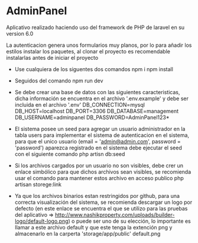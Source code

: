 # AdminPanel
Aplicativo realizado haciendo uso del framework de PHP de laravel en su version 6.0

La autenticacion genera unos formularios muy planos, por lo para añadir los estilos instalar los paquetes, al clonar el proyecto es recomendable instalarlas antes de iniciar el proyecto
- Use cualquiera de los siguentes dos comandos
npm i
npm install

- Seguidos del comando
npm run dev

- Se debe crear una base de datos con las siguientes caracteristicas, dicha información se encuentra en el archivo '.env.example' y debe ser incluida en el archivo '.env'
DB_CONNECTION=mysql
DB_HOST=localhost
DB_PORT=3306
DB_DATABASE=management
DB_USERNAME=adminpanel
DB_PASSWORD=AdminPanel123*

- El sistema posee un seed para agregar un usuario administrador en la tabla users para implementar el sistema de autenticacion en el sistema, para que el unico usuario (email = 'admin@admin.com', password = 'password') aparezca registrado en el sistema debe ejecutar el seed con el siguiente comando
php artisn db:seed

- Si los archivos cargados por un usuario no son visibles, debe crer un enlace simbólico para que dichos archivos sean visibles, se recomienda usar el comando para mantener estos archivo en acceso publico
php artisan storege:link

- Ya que los archivos binarios estan restringidos por github, para una correcta visualización del sistema, se recomienda descargar un logo por defecto (en este enlace se encuentra el que se utilizo para las pruebas del aplicativo => http://www.nashikproperty.com/uploads/builder-logo/default-logo.png) o puede ser uno de su elección, lo importante es llamar a este archivo default y que este tenga la extención png y almacenarlo en la carperta 'storage/app/public'
default.png